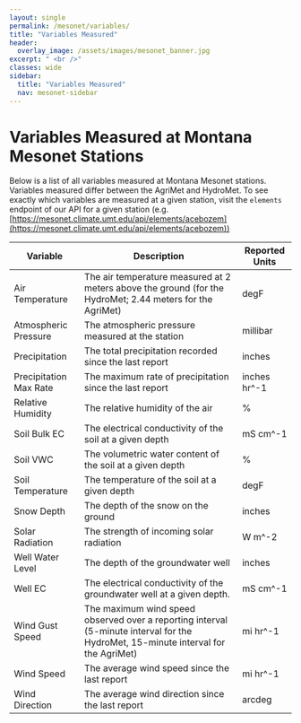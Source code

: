 ```yaml
---
layout: single
permalink: /mesonet/variables/
title: "Variables Measured"
header:
  overlay_image: /assets/images/mesonet_banner.jpg
excerpt: " <br />"
classes: wide
sidebar:
  title: "Variables Measured"
  nav: mesonet-sidebar
---
```


# Variables Measured at Montana Mesonet Stations

Below is a list of all variables measured at Montana Mesonet stations. Variables measured differ between the AgriMet and HydroMet. To see exactly which variables are measured at a given station, visit the `elements` endpoint of our API for a given station (e.g. [https://mesonet.climate.umt.edu/api/elements/acebozem](https://mesonet.climate.umt.edu/api/elements/acebozem))

| Variable | Description | Reported Units |
|----------|-------------|-------|
|Air Temperature|The air temperature measured at 2 meters above the ground (for the HydroMet; 2.44 meters for the AgriMet)|degF|
|Atmospheric Pressure|The atmospheric pressure measured at the station|millibar|
|Precipitation|The total precipitation recorded since the last report|inches|
|Precipitation Max Rate|The maximum rate of precipitation since the last report|inches hr^-1|
|Relative Humidity|The relative humidity of the air|%|
|Soil Bulk EC|The electrical conductivity of the soil at a given depth|mS cm^-1|
|Soil VWC|The volumetric water content of the soil at a given depth|%|
|Soil Temperature|The temperature of the soil at a given depth|degF|
|Snow Depth|The depth of the snow on the ground|inches|
|Solar Radiation|The strength of incoming solar radiation|W m^-2|
|Well Water Level|The depth of the groundwater well|inches|
|Well EC|The electrical conductivity of the groundwater well at a given depth.|mS cm^-1|
|Wind Gust Speed| The maximum wind speed observed over a reporting interval (5-minute interval for the HydroMet, 15-minute interval for the AgriMet)|mi hr^-1|
|Wind Speed|The average wind speed since the last report|mi hr^-1|
|Wind Direction|The average wind direction since the last report|arcdeg|